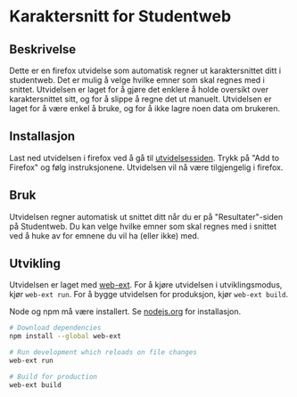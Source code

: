 # Karaktersnitt for Studentweb

## Beskrivelse

Dette er en firefox utvidelse som automatisk regner ut karaktersnittet ditt i studentweb. Det er mulig å velge hvilke emner som skal regnes med i snittet. Utvidelsen er laget for å gjøre det enklere å holde oversikt over karaktersnittet sitt, og for å slippe å regne det ut manuelt. Utvidelsen er laget for å være enkel å bruke, og for å ikke lagre noen data om brukeren.

## Installasjon

Last ned utvidelsen i firefox ved å gå til [utvidelsessiden](https://addons.mozilla.org/en-US/firefox/addon/karaktersnitt-for-studentweb/). Trykk på "Add to Firefox" og følg instruksjonene. Utvidelsen vil nå være tilgjengelig i firefox.

## Bruk

Utvidelsen regner automatisk ut snittet ditt når du er på "Resultater"-siden på Studentweb. Du kan velge hvilke emner som skal regnes med i snittet ved å huke av for emnene du vil ha (eller ikke) med.

## Utvikling

Utvidelsen er laget med [web-ext](https://developer.mozilla.org/en-US/docs/Mozilla/Add-ons/WebExtensions/Getting_started_with_web-ext). For å kjøre utvidelsen i utviklingsmodus, kjør `web-ext run`. For å bygge utvidelsen for produksjon, kjør `web-ext build`.

Node og npm må være installert. Se [nodejs.org](https://nodejs.org/en/download) for installasjon.

```sh
# Download dependencies
npm install --global web-ext

# Run development which reloads on file changes
web-ext run

# Build for production
web-ext build
```
